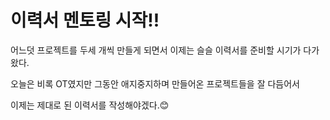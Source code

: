 # 이력서 멘토링 시작!!

어느덧 프로젝트를 두세 개씩 만들게 되면서 이제는 슬슬 이력서를 준비할 시기가 다가왔다.



오늘은 비록 OT였지만  그동안 애지중지하며 만들어온 프로젝트들을 잘 다듬어서

이제는 제대로 된 이력서를 작성해야겠다.😊

